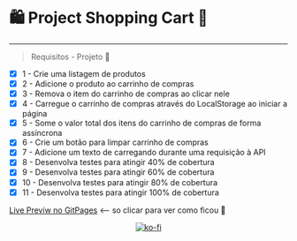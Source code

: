 # 🛍️ Project Shopping Cart 🛒 

-------------------------------------------------------------------------------------------------------------
> Requisitos - Projeto 🛒 
- [x]  1 - Crie uma listagem de produtos
- [x]  2 - Adicione o produto ao carrinho de compras
- [x]  3 - Remova o item do carrinho de compras ao clicar nele
- [x]  4 - Carregue o carrinho de compras através do LocalStorage ao iniciar a página
- [x]  5 - Some o valor total dos itens do carrinho de compras de forma assíncrona
- [x]  6 - Crie um botão para limpar carrinho de compras
- [x]  7 - Adicione um texto de carregando durante uma requisição à API
- [x]  8 - Desenvolva testes para atingir 40% de cobertura
- [x]  9 - Desenvolva testes para atingir 60% de cobertura
- [x]  10 - Desenvolva testes para atingir 80% de cobertura
- [x]  11 - Desenvolva testes para atingir 100% de cobertura

[Live Previw no GitPages](https://blmarquess.github.io/apiml/)  <-- so clicar para ver como ficou 🤗



<div align='center'>
		
[![ko-fi](https://ko-fi.com/img/githubbutton_sm.svg)](https://ko-fi.com/N4N2DC6XA)
		
</div>
